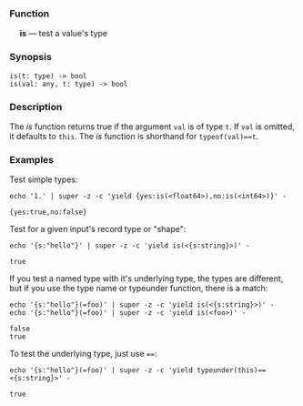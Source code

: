 ### Function

&emsp; **is** &mdash; test a value's type

### Synopsis
```
is(t: type) -> bool
is(val: any, t: type) -> bool
```

### Description

The _is_ function returns true if the argument `val` is of type `t`. If `val`
is omitted, it defaults to `this`.  The _is_ function is shorthand for `typeof(val)==t`.

### Examples

Test simple types:
```mdtest-command
echo '1.' | super -z -c 'yield {yes:is(<float64>),no:is(<int64>)}' -
```

```mdtest-output
{yes:true,no:false}
```

Test for a given input's record type or "shape":
```mdtest-command
echo '{s:"hello"}' | super -z -c 'yield is(<{s:string}>)' -
```

```mdtest-output
true
```
If you test a named type with it's underlying type, the types are different,
but if you use the type name or typeunder function, there is a match:
```mdtest-command
echo '{s:"hello"}(=foo)' | super -z -c 'yield is(<{s:string}>)' -
echo '{s:"hello"}(=foo)' | super -z -c 'yield is(<foo>)' -
```

```mdtest-output
false
true
```

To test the underlying type, just use `==`:
```mdtest-command
echo '{s:"hello"}(=foo)' | super -z -c 'yield typeunder(this)==<{s:string}>' -
```

```mdtest-output
true
```
